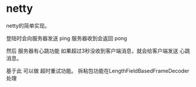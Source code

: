# netty
netty的简单实现。

登陆时会向服务器发送 ping
服务器收到会返回 pong

然后 服务器有心跳功能 如果超过3秒没收到客户端消息，就会给客户端发送 心跳 消息。

基于此 可以做 超时重试功能。
拆粘包功能在LengthFieldBasedFrameDecoder处理
